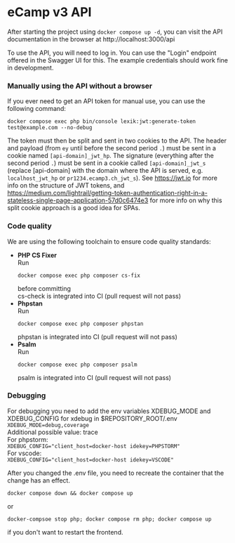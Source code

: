 # eCamp v3 API

After starting the project using `docker compose up -d`, you can visit the API documentation in the browser at http://localhost:3000/api

To use the API, you will need to log in. You can use the "Login" endpoint offered in the Swagger UI for this. The example credentials should work fine in development.

### Manually using the API without a browser

If you ever need to get an API token for manual use, you can use the following command:

```shell
docker compose exec php bin/console lexik:jwt:generate-token test@example.com --no-debug
```

The token must then be split and sent in two cookies to the API. The header and payload (from `ey` until before the second period `.`) must be sent in a cookie named `[api-domain]_jwt_hp`. The signature (everything after the second period `.`) must be sent in a cookie called `[api-domain]_jwt_s` (replace [api-domain] with the domain where the API is served, e.g. `localhost_jwt_hp` or `pr1234.ecamp3.ch_jwt_s`).
See https://jwt.io for more info on the structure of JWT tokens, and https://medium.com/lightrail/getting-token-authentication-right-in-a-stateless-single-page-application-57d0c6474e3 for more info on why this split cookie approach is a good idea for SPAs.

### Code quality

We are using the following toolchain to ensure code quality standards:

- **PHP CS Fixer**\
  Run
  ```shell
  docker compose exec php composer cs-fix
  ```
  before committing\
  cs-check is integrated into CI (pull request will not pass)
- **Phpstan**\
  Run
  ```shell
  docker compose exec php composer phpstan
  ```
  phpstan is integrated into CI (pull request will not pass)
- **Psalm**\
  Run
  ```shell
  docker compose exec php composer psalm
  ```
  psalm is integrated into CI (pull request will not pass)

### Debugging

For debugging you need to add the env variables XDEBUG_MODE and XDEBUG_CONFIG for xdebug in $REPOSITORY_ROOT/.env\
`XDEBUG_MODE=debug,coverage`\
Additional possible value: trace\
For phpstorm:\
`XDEBUG_CONFIG="client_host=docker-host idekey=PHPSTORM"`\
For vscode:\
`XDEBUG_CONFIG="client_host=docker-host idekey=VSCODE"`

After you changed the .env file, you need to recreate the container that the change has an effect.
```shell
docker compose down && docker compose up
```
or
```shell
docker-compsoe stop php; docker compose rm php; docker compose up
```  
if you don't want to restart the frontend.
